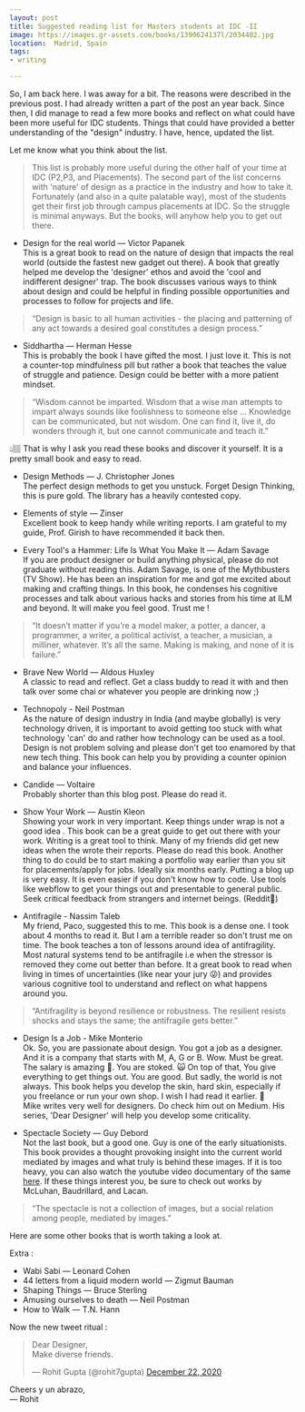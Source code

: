 ```yaml
---
layout: post
title: Suggested reading list for Masters students at IDC -II
image: https://images.gr-assets.com/books/1390624137l/2034402.jpg
location:  Madrid, Spain
tags:
- writing

---
```

 So, I am back here. I was away for a bit. The reasons were described in the previous post. I had already written a part of the post an year back. Since then, I did manage to read a few more books and reflect on what could have been more useful for IDC students. Things that could have provided a better understanding of the "design" industry. I have, hence, updated the list. 

 Let me know what you think about the list. 

 > This list is probably more useful during the other half of your time at IDC (P2,P3, and Placements). The second part of the list concerns with 'nature' of design as a practice in the industry and how to take it. Fortunately (and also in a quite palatable way), most of the students get their first job through campus placements at IDC. So the struggle is minimal anyways. But the books, will anyhow help you to get out there. 


- Design for the real world — Victor Papanek<br>
This is a great book to read on the nature of design that impacts the real world (outside the fastest new gadget out there). A book that greatly helped me develop the 'designer' ethos and avoid the 'cool and indifferent designer' trap. The book discusses various ways to think about design and could be helpful in finding possible opportunities and processes to follow for projects and life. 

> “Design is basic to all human activities - the placing and patterning of any act towards a desired goal constitutes a design process.” 

- Siddhartha — Herman Hesse<br>
This is probably the book I have gifted the most. I just love it. This is not a counter-top mindfulness pill but rather a book that teaches the value of struggle and patience. Design could be better with a more patient mindset.

> “Wisdom cannot be imparted. Wisdom that a wise man attempts to impart always sounds like foolishness to someone else ... Knowledge can be communicated, but not wisdom. One can find it, live it, do wonders through it, but one cannot communicate and teach it.”

👆🏽 That is why I ask you read these books and discover it yourself. It is a pretty small book and easy to read.

- Design Methods — J. Christopher Jones<br>
The perfect design methods to get you unstuck. Forget Design Thinking, this is pure gold. The library has a heavily contested copy.

- Elements of style — Zinser<br>
Excellent book to keep handy while writing reports. I am grateful to my guide, Prof. Girish to have recommended it back then. 
  
- Every Tool's a Hammer: Life Is What You Make It — Adam Savage <br>
If you are product designer or build anything physical, please do not graduate without reading this. Adam Savage, is one of the Mythbusters (TV Show). He has been an inspiration for me and got me excited about making and crafting things. In this book, he condenses his cognitive processes and talk about various hacks and stories from his time at ILM and beyond. It will make you feel good. Trust me !

> “It doesn’t matter if you’re a model maker, a potter, a dancer, a programmer, a writer, a political activist, a teacher, a musician, a milliner, whatever. It’s all the same. Making is making, and none of it is failure.” 

- Brave New World — Aldous Huxley<br>
A classic to read and reflect. Get a class buddy to read it with and then talk over some chai or whatever you people are drinking now ;)

- Technopoly - Neil Postman <br>
As the nature of design industry in India (and maybe globally) is very technology driven, it is important to avoid getting too stuck with what technology 'can' do and rather how technology can be used as a tool. Design is not problem solving and please don't get too enamored by that new tech thing. This book can help you by providing a counter opinion and balance your influences. 

- Candide — Voltaire <br>
Probably shorter than this blog post. Please do read it.

- Show Your Work — Austin Kleon<br>
Showing your work in very important. Keep things under wrap is not a good idea .  This book can be a great guide to get out there with your work. Writing is a great tool to think. Many of my friends did get new ideas when the wrote their reports. Please do read this book. Another thing to do could be to start making a portfolio way earlier than you sit for placements/apply for jobs. Ideally six months early. 
Putting a blog up is very easy. It is even easier if you don't know how to code. Use tools like webflow to get your things out and presentable to general public. Seek critical feedback from strangers and internet beings. (Reddit🤭)

- Antifragile - Nassim Taleb <br>
My friend, Paco, suggested this to me. This book is a dense one. I took about 4 months to read it. But I am a terrible reader so don't trust me on time. The book teaches a ton of lessons around idea of antifragility. Most natural systems tend to be antifragile i.e when the stressor is removed they come out better than before. It a great book to read when living in times of uncertainties (like near your jury 😜) and provides various cognitive tool to understand and reflect on what happens around you. 

> “Antifragility is beyond resilience or robustness. The resilient resists shocks and stays the same; the antifragile gets better.”
  


- Design Is a Job - Mike Monterio <br>
Ok. So, you are passionate about design. You got a job as a designer. And it is a company that starts with M, A, G or B. Wow. Must be great. The salary is amazing 🤑. You are stoked. 🙀
On top of that, You give everything to get things out. You are good. But sadly, the world is not always. This book helps you develop the skin, hard skin, especially if you freelance or run your own shop. I wish I had read it earlier. 🥲 
<br>Mike writes very well for designers. Do check him out on Medium. His series, 'Dear Designer' will help you develop some criticality. 

  
- Spectacle Society — Guy Debord<br>
Not the last book, but a good one. Guy is one of the early situationists. This book provides a thought provoking insight into the current world mediated by images and what truly is behind these images. If it is too heavy, you can also watch the youtube video documentary of the same [here](https://vimeo.com/60328678). If these things interest you, be sure to check out works by McLuhan, Baudrillard, and Lacan.

> “The spectacle is not a collection of images, but a social relation among people, mediated by images.” 


Here are some other books that is worth taking a look at. 
  
Extra :
- Wabi Sabi — Leonard Cohen
- 44 letters from a liquid modern world — Zigmut Bauman
- Shaping Things — Bruce Sterling
- Amusing ourselves to death — Neil Postman
- How to Walk — T.N. Hann


Now the new tweet ritual : <br>

<blockquote class="twitter-tweet"><p lang="en" dir="ltr">Dear Designer,<br>Make diverse friends.</p>&mdash; Rohit Gupta (@rohit7gupta) <a href="https://twitter.com/rohit7gupta/status/1341431304429170710?ref_src=twsrc%5Etfw">December 22, 2020</a></blockquote> <script async src="https://platform.twitter.com/widgets.js" charset="utf-8"></script>

Cheers y un abrazo,<br>
— Rohit